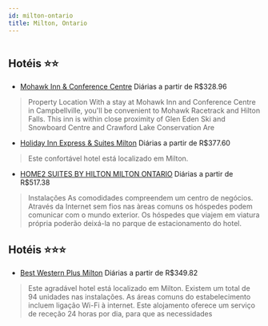 ```yaml
---
id: milton-ontario
title: Milton, Ontario
---
```


<center><img src="https://assets.cosmos-data.com/1/0236434e209fe723b9b56acfe3bbeb82/350297.jpg" alt="" /></center>


## Hotéis ⭐️⭐️

-    [Mohawk Inn & Conference Centre](https://www.hurb.com/aud/https://www.hurb.com/hoteis/milton/mohawk-inn-conference-centre-JNP-JP993052?cmp=18055) Diárias a partir de R$328.96
   > Property Location With a stay at Mohawk Inn and Conference Centre in Campbellville, you&apos;ll be convenient to Mohawk Racetrack and Hilton Falls. This inn is within close proximity of Glen Eden Ski and Snowboard Centre and Crawford Lake Conservation Are
-    [Holiday Inn Express & Suites Milton](https://www.hurb.com/aud/https://www.hurb.com/hoteis/milton/holiday-inn-express-suites-milton-JNP-JP079345?cmp=18055) Diárias a partir de R$377.60
   > Este confortável hotel está localizado em Milton. 
-    [HOME2 SUITES BY HILTON MILTON ONTARIO](https://www.hurb.com/aud/https://www.hurb.com/hoteis/milton/home2-suites-by-hilton-milton-ontario-JNP-JP01571W?cmp=18055) Diárias a partir de R$517.38
   > Instalações
As comodidades compreendem um centro de negócios. Através da Internet sem fios nas àreas comuns os hóspedes podem comunicar com o mundo exterior. Os hóspedes que viajem em viatura própria poderão deixá-la no parque de estacionamento do hotel.


## Hotéis ⭐️⭐️⭐️

-    [Best Western Plus Milton](https://www.hurb.com/aud/https://www.hurb.com/hoteis/milton/best-western-plus-milton-JNP-JP220083?cmp=18055) Diárias a partir de R$349.82
   > Este agradável hotel está localizado em Milton. Existem um total de 94 unidades nas instalações. As áreas comuns do estabelecimento incluem ligação Wi-Fi à internet. Este alojamento oferece um serviço de receção 24 horas por dia, para que as necessidades 
